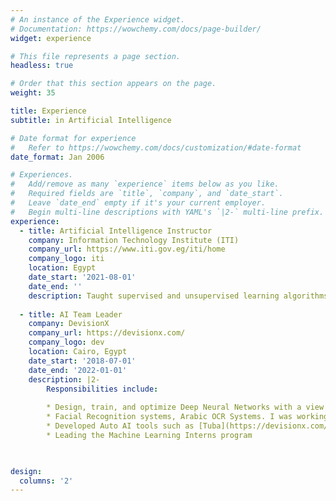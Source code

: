```yaml
---
# An instance of the Experience widget.
# Documentation: https://wowchemy.com/docs/page-builder/
widget: experience

# This file represents a page section.
headless: true

# Order that this section appears on the page.
weight: 35

title: Experience
subtitle: in Artificial Intelligence 

# Date format for experience
#   Refer to https://wowchemy.com/docs/customization/#date-format
date_format: Jan 2006

# Experiences.
#   Add/remove as many `experience` items below as you like.
#   Required fields are `title`, `company`, and `date_start`.
#   Leave `date_end` empty if it's your current employer.
#   Begin multi-line descriptions with YAML's `|2-` multi-line prefix.
experience:
  - title: Artificial Intelligence Instructor
    company: Information Technology Institute (ITI)
    company_url: https://www.iti.gov.eg/iti/home
    company_logo: iti
    location: Egypt
    date_start: '2021-08-01'
    date_end: ''
    description: Taught supervised and unsupervised learning algorithms.
    
  - title: AI Team Leader
    company: DevisionX
    company_url: https://devisionx.com/
    company_logo: dev
    location: Cairo, Egypt
    date_start: '2018-07-01'
    date_end: '2022-01-01'
    description: |2-
        Responsibilities include:
        
        * Design, train, and optimize Deep Neural Networks with a view to implementing on embedded DSP platforms.
        * Facial Recognition systems, Arabic OCR Systems. I was working for [Digified](https://digified.io/) at that moment internally.
        * Developed Auto AI tools such as [Tuba](https://devisionx.com/solutions/tuba/).
        * Leading the Machine Learning Interns program
        


design:
  columns: '2'
---
```

